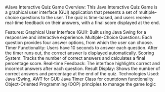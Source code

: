 #Java Interactive Quiz Game
Overview:
This Java Interactive Quiz Game is a graphical user interface (GUI) application that presents a set of multiple-choice questions to the user. The quiz is time-based, and users receive real-time feedback on their answers, with a final score displayed at the end.

Features:
Graphical User Interface (GUI): Built using Java Swing for a responsive and interactive experience.
Multiple-Choice Questions: Each question provides four answer options, from which the user can choose.
Timer Functionality: Users have 10 seconds to answer each question. After the timer runs out, the correct answer is displayed automatically.
Scoring System: Tracks the number of correct answers and calculates a final percentage score.
Real-time Feedback: The interface highlights correct and incorrect answers after each question.
Result Display: Shows the number of correct answers and percentage at the end of the quiz.
Technologies Used:
Java (Swing, AWT for GUI)
Java Timer Class for countdown functionality
Object-Oriented Programming (OOP) principles to manage the game logic
